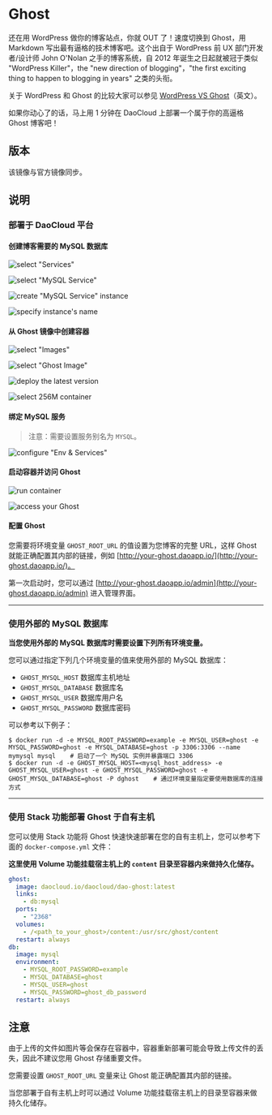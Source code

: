 # Ghost

还在用 WordPress 做你的博客站点，你就 OUT 了！速度切换到 Ghost，用 Markdown 写出最有逼格的技术博客吧。这个出自于 WordPress 前 UX 部门开发者/设计师 John O'Nolan 之手的博客系统，自 2012 年诞生之日起就被冠于类似 "WordPress Killer"，the "new direction of blogging"，"the first exciting thing to happen to blogging in years" 之类的头衔。

关于 WordPress 和 Ghost 的比较大家可以参见 [WordPress VS Ghost](http://www.elegantthemes.com/blog/resources/wordpress-vs-ghost)（英文）。

如果你动心了的话，马上用 1 分钟在 DaoCloud 上部署一个属于你的高逼格 Ghost 博客吧！

## 版本

该镜像与官方镜像同步。

## 说明

### 部署于 DaoCloud 平台

#### 创建博客需要的 MySQL 数据库

![select "Services"](http://7xltjx.com1.z0.glb.clouddn.com/1.jpeg)

![select "MySQL Service"](http://7xltjx.com1.z0.glb.clouddn.com/2.jpeg)

![create "MySQL Service" instance](http://7xltjx.com1.z0.glb.clouddn.com/3.jpeg)

![specify instance's name](http://7xltjx.com1.z0.glb.clouddn.com/4.jpeg)

#### 从 Ghost 镜像中创建容器

![select "Images"](http://7xltjx.com1.z0.glb.clouddn.com/5.jpeg)

![select "Ghost Image"](http://7xltjx.com1.z0.glb.clouddn.com/6.jpeg)

![deploy the latest version](http://7xltjx.com1.z0.glb.clouddn.com/7.jpeg)

![select 256M container](http://7xltjx.com1.z0.glb.clouddn.com/8.jpeg)

#### 绑定 MySQL 服务

> 注意：需要设置服务别名为 `MYSQL`。

![configure "Env & Services"](http://7xltjx.com1.z0.glb.clouddn.com/9.jpeg)

#### 启动容器并访问 Ghost

![run container](http://7xltjx.com1.z0.glb.clouddn.com/10.jpeg)

![access your Ghost](http://7xltjx.com1.z0.glb.clouddn.com/11.jpeg)

#### 配置 Ghost

您需要将环境变量 `GHOST_ROOT_URL` 的值设置为您博客的完整 URL，这样 Ghost 就能正确配置其内部的链接，例如 [http://your-ghost.daoapp.io/](http://your-ghost.daoapp.io/)。

第一次启动时，您可以通过 [http://your-ghost.daoapp.io/admin](http://your-ghost.daoapp.io/admin) 进入管理界面。

---

### 使用外部的 MySQL 数据库

**当您使用外部的 MySQL 数据库时需要设置下列所有环境变量。**

您可以通过指定下列几个环境变量的值来使用外部的 MySQL 数据库：

- `GHOST_MYSQL_HOST` 数据库主机地址
- `GHOST_MYSQL_DATABASE` 数据库名
- `GHOST_MYSQL_USER` 数据库用户名
- `GHOST_MYSQL_PASSWORD` 数据库密码

可以参考以下例子：

```console
$ docker run -d -e MYSQL_ROOT_PASSWORD=example -e MYSQL_USER=ghost -e MYSQL_PASSWORD=ghost -e MYSQL_DATABASE=ghost -p 3306:3306 --name mymysql mysql    # 启动了一个 MySQL 实例并暴露端口 3306
$ docker run -d -e GHOST_MYSQL_HOST=<mysql_host_address> -e GHOST_MYSQL_USER=ghost -e GHOST_MYSQL_PASSWORD=ghost -e GHOST_MYSQL_DATABASE=ghost -P dghost    # 通过环境变量指定要使用数据库的连接方式
```

---

### 使用 Stack 功能部署 Ghost 于自有主机

您可以使用 Stack 功能将 Ghost 快速快速部署在您的自有主机上，您可以参考下面的 `docker-compose.yml` 文件：

**这里使用 Volume 功能挂载宿主机上的 `content` 目录至容器内来做持久化储存。**

```yaml
ghost: 
  image: daocloud.io/daocloud/dao-ghost:latest 
  links: 
    - db:mysql 
  ports: 
    - "2368" 
  volumes:
    - /<path_to_your_ghost>/content:/usr/src/ghost/content
  restart: always 
db: 
  image: mysql 
  environment: 
    - MYSQL_ROOT_PASSWORD=example 
    - MYSQL_DATABASE=ghost
    - MYSQL_USER=ghost
    - MYSQL_PASSWORD=ghost_db_password
  restart: always
```

## 注意

由于上传的文件如图片等会保存在容器中，容器重新部署可能会导致上传文件的丢失，因此不建议您用 Ghost 存储重要文件。

您需要设置 `GHOST_ROOT_URL` 变量来让 Ghost 能正确配置其内部的链接。

当您部署于自有主机上时可以通过 Volume 功能挂载宿主机上的目录至容器来做持久化储存。